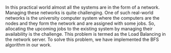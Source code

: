 In this practical world almost all the systems are in the form of a network. Managing these networks is quite challenging. One of such real-world networks is the university computer system where the computers are the nodes and they form the network and are assigned with some jobs. So, allocating the upcoming jobs to the existing system by managing their availability is the challenge. This problem is termed as the Load Balancing in the network server. To solve this problem, we have implemented the BFS algorithm in our work.
